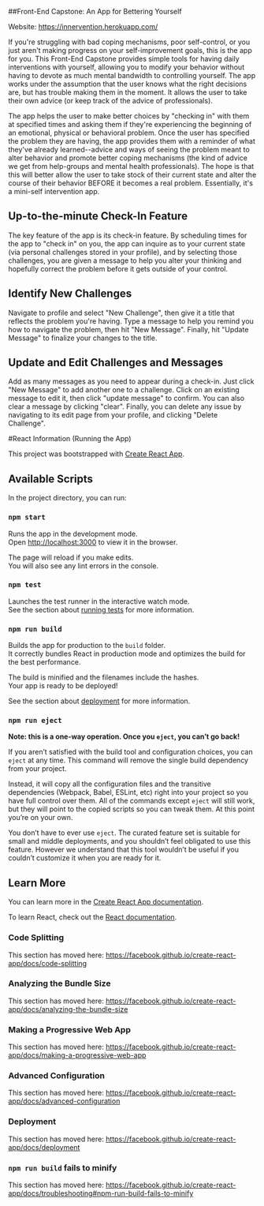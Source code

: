 
##Front-End Capstone: An App for Bettering Yourself

Website: https://innervention.herokuapp.com/

If you're struggling with bad coping mechanisms, poor self-control, or you just aren't making progress on your self-improvement goals, this is the app for you. This Front-End Capstone provides simple tools for having daily interventions with yourself, allowing you to modify your behavior without having to devote as much mental bandwidth to controlling yourself. The app works under the assumption that the user knows what the right decisions are, but has trouble making them in the moment. It allows the user to take their own advice (or keep track of the advice of professionals).

The app helps the user to make better choices by "checking in" with them at specified times and asking them if they're experiencing the beginning of an emotional, physical or behavioral problem. Once the user has specified the problem they are having, the app provides them with a reminder of what they've already learned--advice and ways of seeing the problem meant to alter behavior and promote better coping mechanisms (the kind of advice we get from help-groups and mental health professionals). The hope is that this will better allow the user to take stock of their current state and alter the course of their behavior BEFORE it becomes a real problem. Essentially, it's a mini-self intervention app.

## Up-to-the-minute Check-In Feature
The key feature of the app is its check-in feature. By scheduling times for the app to "check in" on you, the app can inquire as to your current state (via personal challenges stored in your profile), and by selecting those challenges, you are given a message to help you alter your thinking and hopefully correct the problem before it gets outside of your control.

## Identify New Challenges
Navigate to profile and select "New Challenge", then give it a title that reflects the problem you're having. Type a message to help you remind you how to navigate the problem, then hit "New Message". Finally, hit "Update Message" to finalize your changes to the title.

## Update and Edit Challenges and Messages
Add as many messages as you need to appear during a check-in. Just click "New Message" to add another one to a challenge. Click on an existing message to edit it, then click "update message" to confirm. You can also clear a message by clicking "clear". Finally, you can delete any issue by navigating to its edit page from your profile, and clicking "Delete Challenge".

#React Information (Running the App)

This project was bootstrapped with [Create React App](https://github.com/facebook/create-react-app).

## Available Scripts

In the project directory, you can run:

### `npm start`

Runs the app in the development mode.<br>
Open [http://localhost:3000](http://localhost:3000) to view it in the browser.

The page will reload if you make edits.<br>
You will also see any lint errors in the console.

### `npm test`

Launches the test runner in the interactive watch mode.<br>
See the section about [running tests](https://facebook.github.io/create-react-app/docs/running-tests) for more information.

### `npm run build`

Builds the app for production to the `build` folder.<br>
It correctly bundles React in production mode and optimizes the build for the best performance.

The build is minified and the filenames include the hashes.<br>
Your app is ready to be deployed!

See the section about [deployment](https://facebook.github.io/create-react-app/docs/deployment) for more information.

### `npm run eject`

**Note: this is a one-way operation. Once you `eject`, you can’t go back!**

If you aren’t satisfied with the build tool and configuration choices, you can `eject` at any time. This command will remove the single build dependency from your project.

Instead, it will copy all the configuration files and the transitive dependencies (Webpack, Babel, ESLint, etc) right into your project so you have full control over them. All of the commands except `eject` will still work, but they will point to the copied scripts so you can tweak them. At this point you’re on your own.

You don’t have to ever use `eject`. The curated feature set is suitable for small and middle deployments, and you shouldn’t feel obligated to use this feature. However we understand that this tool wouldn’t be useful if you couldn’t customize it when you are ready for it.

## Learn More

You can learn more in the [Create React App documentation](https://facebook.github.io/create-react-app/docs/getting-started).

To learn React, check out the [React documentation](https://reactjs.org/).

### Code Splitting

This section has moved here: https://facebook.github.io/create-react-app/docs/code-splitting

### Analyzing the Bundle Size

This section has moved here: https://facebook.github.io/create-react-app/docs/analyzing-the-bundle-size

### Making a Progressive Web App

This section has moved here: https://facebook.github.io/create-react-app/docs/making-a-progressive-web-app

### Advanced Configuration

This section has moved here: https://facebook.github.io/create-react-app/docs/advanced-configuration

### Deployment

This section has moved here: https://facebook.github.io/create-react-app/docs/deployment

### `npm run build` fails to minify

This section has moved here: https://facebook.github.io/create-react-app/docs/troubleshooting#npm-run-build-fails-to-minify
